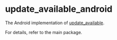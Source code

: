 # update_available_android

The Android implementation of [update_available](https://pub.dev/packages/update_available).

For details, refer to the main package.
